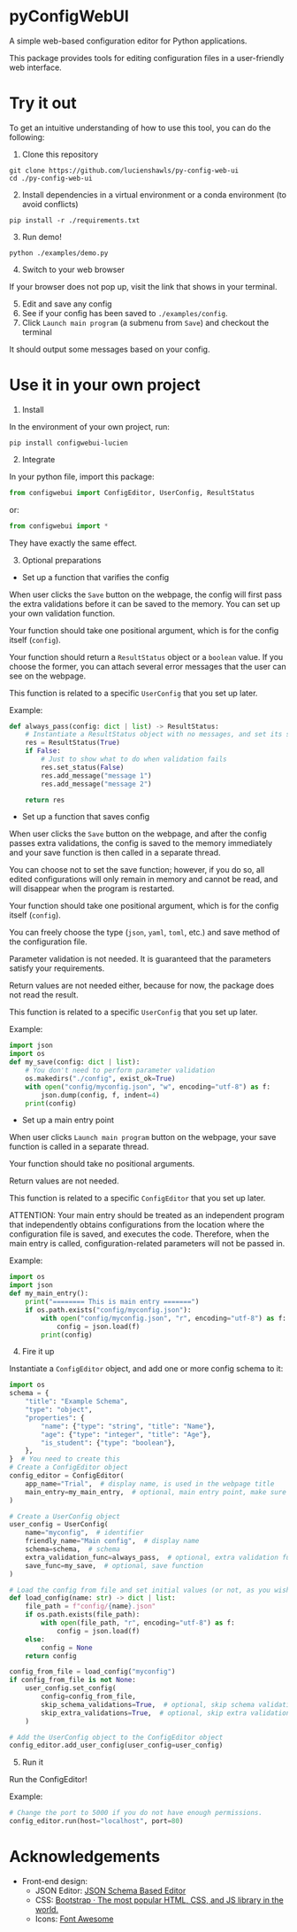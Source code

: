 # pyConfigWebUI

A simple web-based configuration editor for Python applications.

This package provides tools for editing configuration files
in a user-friendly web interface.

# Try it out
To get an intuitive understanding of how to use this tool, you can do the following:

1. Clone this repository
```shell
git clone https://github.com/lucienshawls/py-config-web-ui
cd ./py-config-web-ui
```

2. Install dependencies in a virtual environment or a conda environment (to avoid conflicts)
```shell
pip install -r ./requirements.txt
```

3. Run demo!
```shell
python ./examples/demo.py
```

4. Switch to your web browser

If your browser does not pop up, visit the link that shows in your terminal.

5. Edit and save any config
6. See if your config has been saved to `./examples/config`.
7. Click `Launch main program` (a submenu from `Save`) and checkout the terminal

It should output some messages based on your config.

# Use it in your own project
1. Install

In the environment of your own project, run:
```shell
pip install configwebui-lucien
```

2. Integrate

In your python file, import this package:
```python
from configwebui import ConfigEditor, UserConfig, ResultStatus
```
or:

```python
from configwebui import *
```

They have exactly the same effect.

3. Optional preparations

- Set up a function that varifies the config

When user clicks the `Save` button on the webpage, the config will first pass the extra validations before it can be saved to the memory. You can set up your own validation function.

Your function should take one positional argument, which is for the config itself (`config`).

Your function should return a `ResultStatus` object or a `boolean` value. If you choose the former, you can attach several error messages that the user can see on the webpage.

This function is related to a specific `UserConfig` that you set up later.

Example:
```python
def always_pass(config: dict | list) -> ResultStatus:
    # Instantiate a ResultStatus object with no messages, and set its status to True.
    res = ResultStatus(True)
    if False:
        # Just to show what to do when validation fails
        res.set_status(False)
        res.add_message("message 1")
        res.add_message("message 2")

    return res
```

- Set up a function that saves config

When user clicks the `Save` button on the webpage, and after the config passes extra validations, the config is saved to the memory immediately and your save function is then called in a separate thread.

You can choose not to set the save function; however, if you do so, all edited configurations will only remain in memory and cannot be read, and will disappear when the program is restarted.

Your function should take one positional argument, which is for the config itself (`config`).

You can freely choose the type (`json`, `yaml`, `toml`, etc.) and save method of the configuration file.

Parameter validation is not needed. It is guaranteed that the parameters satisfy your requirements.

Return values are not needed either, because for now, the package does not read the result.

This function is related to a specific `UserConfig` that you set up later.

Example:
```python
import json
import os
def my_save(config: dict | list):
    # You don't need to perform parameter validation
    os.makedirs("./config", exist_ok=True)
    with open("config/myconfig.json", "w", encoding="utf-8") as f:
        json.dump(config, f, indent=4)
    print(config)
```

- Set up a main entry point

When user clicks `Launch main program` button on the webpage, your save function is called in a separate thread.

Your function should take no positional arguments.

Return values are not needed.

This function is related to a specific `ConfigEditor` that you set up later.

ATTENTION: Your main entry should be treated as an independent program that independently obtains configurations from the location where the configuration file is saved, and executes the code. Therefore, when the main entry is called, configuration-related parameters will not be passed in.

Example:
```python
import os
import json
def my_main_entry():
    print("======== This is main entry =======")
    if os.path.exists("config/myconfig.json"):
        with open("config/myconfig.json", "r", encoding="utf-8") as f:
            config = json.load(f)
        print(config)
```

4. Fire it up

Instantiate a `ConfigEditor` object, and add one or more config schema to it:
```python
import os
schema = {
    "title": "Example Schema",
    "type": "object",
    "properties": {
        "name": {"type": "string", "title": "Name"},
        "age": {"type": "integer", "title": "Age"},
        "is_student": {"type": "boolean"},
    },
}  # You need to create this
# Create a ConfigEditor object
config_editor = ConfigEditor(
    app_name="Trial",  # display name, is used in the webpage title
    main_entry=my_main_entry,  # optional, main entry point, make sure it can run in a thread.
)

# Create a UserConfig object
user_config = UserConfig(
    name="myconfig",  # identifier
    friendly_name="Main config",  # display name
    schema=schema,  # schema
    extra_validation_func=always_pass,  # optional, extra validation function
    save_func=my_save,  # optional, save function
)

# Load the config from file and set initial values (or not, as you wish)
def load_config(name: str) -> dict | list:
    file_path = f"config/{name}.json"
    if os.path.exists(file_path):
        with open(file_path, "r", encoding="utf-8") as f:
            config = json.load(f)
    else:
        config = None
    return config

config_from_file = load_config("myconfig")
if config_from_file is not None:
    user_config.set_config(
        config=config_from_file,
        skip_schema_validations=True,  # optional, skip schema validations this time only
        skip_extra_validations=True,  # optional, skip extra validations this time only
    )

# Add the UserConfig object to the ConfigEditor object
config_editor.add_user_config(user_config=user_config)
```

5. Run it

Run the ConfigEditor!

Example:
```python
# Change the port to 5000 if you do not have enough permissions.
config_editor.run(host="localhost", port=80)
```

# Acknowledgements
- Front-end design:
  - JSON Editor: [JSON Schema Based Editor](https://github.com/json-editor/json-editor)
  - CSS: [Bootstrap · The most popular HTML, CSS, and JS library in the world.](https://getbootstrap.com/)
  - Icons: [Font Awesome](https://fontawesome.com/)
